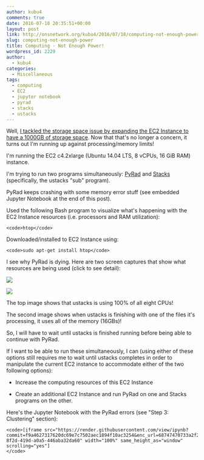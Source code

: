 ```yaml
---
author: kubu4
comments: true
date: 2016-07-18 20:35:51+00:00
layout: post
link: http://onsnetwork.org/kubu4/2016/07/18/computing-not-enough-power/
slug: computing-not-enough-power
title: Computing - Not Enough Power!
wordpress_id: 2229
author:
  - kubu4
categories:
  - Miscellaneous
tags:
  - computing
  - EC2
  - jupyter notebook
  - pyrad
  - stacks
  - ustacks
---
```


Well, [I tackled the storage space issue by expanding the EC2 Instance to have a 1000GB of storage space](http://onsnetwork.org/kubu4/2016/07/17/computing-amazon-ec2-instance-out-of-space/). Now that that's no longer a concern, it turns out I'm running up against processing/memory limits!

I'm running the EC2 c4.2xlarge (Ubuntu 14.04 LTS, 8 vCPUs, 16 GiB RAM) instance.

I'm trying to run two programs simultaneously: [PyRad](http://dereneaton.com/software/pyrad/) and [Stacks](http://catchenlab.life.illinois.edu/stacks/) (specifically, the ustacks "sub" program).

PyRad keeps crashing with some memory error stuff (see embedded Jupyter Notebook at the end of this post).

Used the following Bash program to visualize what's happening with the EC2 Instance resources (i.e. processors and RAM utilization):


    
    <code>htop</code>



Downloaded/installed to EC2 Instance using:


    
    <code>sudo apt-get install htop</code>





I see why PyRad is dying. Here are two screen captures that show what resources are being used (click to see detail):



[![](http://eagle.fish.washington.edu/Arabidopsis/20160718_ec2_ustacks_cpus.png)](http://eagle.fish.washington.edu/Arabidopsis/20160718_ec2_ustacks_cpus.png)



[![](http://eagle.fish.washington.edu/Arabidopsis/20160718_ec2_ustacks_mem.png)](http://eagle.fish.washington.edu/Arabidopsis/20160718_ec2_ustacks_mem.png)





The top image shows that ustacks is using 100% of all eight CPUs!

The second image shows when ustacks is finishing with one of the files it's processing, it uses all of the memory (16GBs)!

So, I will have to wait until ustacks is finished running before being able to continue with PyRad.

If I want to be able to run these simultaneously, I can (using either of these options still requires me to wait until ustacks completes in order to manipulate the current EC2 instance to accommodate either of the two following options):





  * Increase the computing resources of this EC2 Instance



  * Create an additional EC2 Instance and run PyRad on one and Stacks programs on the other.








Here's the Jupyter Notebook with the PyRad errors (see "Step 3: Clustering" section):


    
    <code>[iframe src="https://render.githubusercontent.com/view/ipynb?commit=f9a4627317620dc69e7c7502aec1894f10ac3254&enc_url=68747470733a2f2f7261772e67697468756275736572636f6e74656e742e636f6d2f73723332302f4c6162446f63732f663961343632373331373632306463363965376337353032616563313839346631306163333235342f6a7570797465725f6e62732f73616d2f32303136303731355f6563325f6f6c795f6762735f70797261642e6970796e62&nwo=sr320%2FLabDocs&path=jupyter_nbs%2Fsam%2F20160715_ec2_oly_gbs_pyrad.ipynb&repository_id=13746500#a22d1ce9-8f2d-419d-a0a5-446aba32da60" width="100%" same_height_as="window" scrolling="yes"]
    </code>
